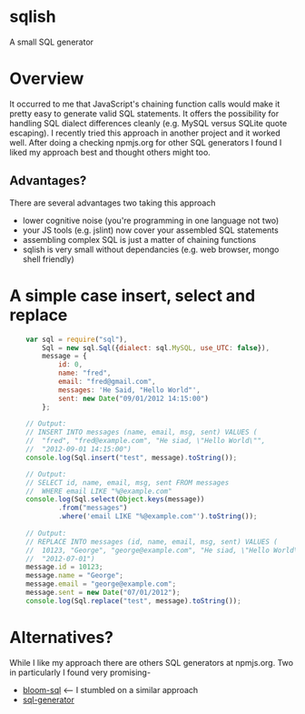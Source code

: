 sqlish
======

A small SQL generator

# Overview

It occurred to me that JavaScript's chaining function calls would
make it pretty easy to generate valid SQL statements. It offers the 
possibility for handling SQL dialect differences cleanly (e.g. MySQL versus 
SQLite quote escaping). I recently tried this approach in another project and 
it worked well.  After doing a checking npmjs.org for other SQL generators I
found I liked my approach best and thought others might too.

## Advantages?

There are several advantages two taking this approach

* lower cognitive noise (you're programming in one language not two)
* your JS tools (e.g. jslint) now cover your assembled SQL statements
* assembling complex SQL is just a matter of chaining functions
* sqlish is very small without dependancies (e.g. web browser, mongo shell friendly)


# A simple case insert, select and replace

```JavaScript
	var sql = require("sql"),
		Sql = new sql.Sql({dialect: sql.MySQL, use_UTC: false}),
		message = {
			id: 0,
			name: "fred",
			email: "fred@gmail.com",
			messages: 'He Said, "Hello World"',
			sent: new Date("09/01/2012 14:15:00")
		};
	
	// Output:
	// INSERT INTO messages (name, email, msg, sent) VALUES (
	//	"fred", "fred@example.com", "He siad, \"Hello World\"", 
	//	"2012-09-01 14:15:00")
	console.log(Sql.insert("test", message).toString());

	// Output:
	// SELECT id, name, email, msg, sent FROM messages 
	//	WHERE email LIKE "%@example.com"
	console.log(Sql.select(Object.keys(message))
			.from("messages")
			.where('email LIKE "%@example.com"').toString());
	
	// Output:
	// REPLACE INTO messages (id, name, email, msg, sent) VALUES (
	//	10123, "George", "george@example.com", "He siad, \"Hello World\"", 
	//	"2012-07-01")
	message.id = 10123;
	message.name = "George";
	message.email = "george@example.com";
	message.sent = new Date("07/01/2012");
	console.log(Sql.replace("test", message).toString());
```

# Alternatives?

While I like my approach there are others SQL generators at npmjs.org. Two 
in particularly I found very promising-

* [bloom-sql](https://npmjs.org/package/bloom-sql) <-- I stumbled on a similar approach
* [sql-generator](https://npmjs.org/package/sql-generator)

 

